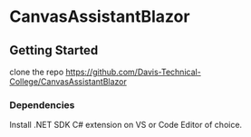 # CanvasAssistantBlazor

## Getting Started
clone the repo https://github.com/Davis-Technical-College/CanvasAssistantBlazor
### Dependencies
 
Install .NET SDK
C# extension on VS or Code Editor of choice.